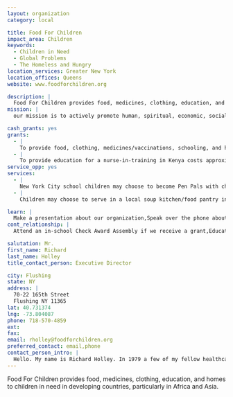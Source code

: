```yaml
---
layout: organization
category: local

title: Food For Children
impact_area: Children
keywords: 
  - Children in Need
  - Global Problems
  - The Homeless and Hungry
location_services: Greater New York
location_offices: Queens
website: www.foodforchildren.org

description: |
  Food For Children provides food, medicines, clothing, education, and homes to children in need in developing countries, particularly in Africa and Asia.
mission: |
  our mission is to actively promote human, spiritual, economic, social and cultural development throughout the world, especially in the poorest regions with the greatest need

cash_grants: yes
grants: 
  - |
    To provide food, clothing, medicines/vaccinations, schooling, and homes for children in Tanzania costs approximately 25 dollars per month per child. To support one child in Tanzania for a year would therefore cost $300.
  - |
    To provide education for a nurse-in-training in Kenya costs approximately $1,000 per year for all of her nurse training, food, and residence for a year
service_opp: yes
services: 
  - |
    New York City school children may choose to become Pen Pals with children in Tanzania or Kenya to establish meaningful friendships and share life experiences.
  - |
    Children may choose to serve in a local soup kitchen/food pantry in Queens.

learn: |
  Make a presentation about our organization,Speak over the phone about our work
cont_relationship: |
  Attend an in-school Check Award Assembly if we receive a grant,Educate the school by leading a workshop

salutation: Mr.
first_name: Richard
last_name: Holley
title_contact_person: Executive Director

city: Flushing
state: NY
address: |
  70-22 165th Street  
  Flushing NY 11365
lat: 40.731374
lng: -73.804087
phone: 718-570-4859
ext: 
fax: 
email: rholley@foodforchildren.org
preferred_contact: email,phone
contact_person_intro: |
  Hello. My name is Richard Holley. In 1979 a few of my fellow healthcare co-workers and I founded Food For Children to help respond to the lack of food and medicines affecting miilions of children throughout the world each year. Our mission is to help as many children as possible receive the nutrition, clean water, medicines and vaccinations they need to lead healthy and happy lives. We also work with our partner organizations to provide homes and schooling for children who have lost their parents to AIDS.
---
```

Food For Children provides food, medicines, clothing, education, and homes to children in need in developing countries, particularly in Africa and Asia.